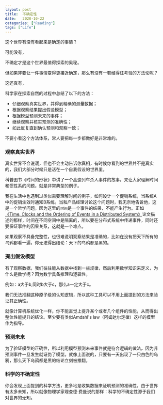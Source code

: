 ```yaml
---
layout: post
title:  不确定性
date:   2020-10-22
categories: ["Reading"]
tags: ["Life"]
---
```


这个世界有没有看起来是确定的事情？

可能没有，

不确定才是这个世界最值得探索的奥秘。

但如果非要让一件事情变得更接近确定，那么有没有一套经得住考验的方法论呢？

这还真有，

科学家在探索自然的过程中总结了以下的方法：

- 仔细观察真实世界，并得到精确的测量数据；
- 根据观察结果提出假设模型；
- 根据模型预测未来的事件；
- 继续观察并核实预测的准确性；
- 如此反复直到确认预测和观察一致；

不要小看这个方法体系，常人要把每一步都做好是非常难的。

### 观察真实世界

真实世界不会说谎，但也不会主动告诉你真相，有时候你看到的世界并不是真实的，我们大部分时候只是活在一个自我假设的世界里。

科普图书《时间的形状》中讲了一个高速列车杀人事件的故事，来让大家理解时间和惯性系的问题，就是非常典型的例子。

我在生活中也遇到过类似需要理解时间的例子，如何设计一个促销系统，当系统A中的促销生效时通知B系统。当和产品经理讨论这个问题时，我无奈地告诉他，这是一个哲学问题。因为这里的`时间`是一个事件的结果，不能产生行为。正如[《Time, Clocks and the Ordering of Events in a Distributed System》](https://www.microsoft.com/en-us/research/publication/time-clocks-ordering-events-distributed-system/)论文描述的那样，时间在不同空间中是隔离的，所以要在分布式系统中传递事件，同时还要保证事件的因果关系，这就是一个难点。

如果观察不具备完整性，也很难说明观察结果是准确的，比如在没有把天下所有的乌鸦都看一遍，你无法得出结论：天下的乌鸦都是黑的。

### 提出假设模型

有了观察数据，我们往往能从数据中找到一些规律，然后利用数学知识来定义，为什么是数学呢？因为数学具备推理和逻辑性。

例如：a大于b,同时b大于c，那么a一定大于c。

我们无法推翻这种原子级的认知逻辑，所以这种工具可以不用上面提到的方法来验证其正确性。

就像计算机系统优化一样，你不能直觉上提升某个或者几个组件的性能，从而得出整体性能提升的结论。至少要有类似Amdahl's law（阿姆达尔定律）这样的模型作为指导。

### 预测未来

为了验证模型的正确性，所以利用模型预测未来事件就是符合逻辑的做法。因为非预测事件一旦发生就证伪了模型。就像上面说的，只要有一天出现了一只白色的乌鸦，那么天下乌鸦都是黑的结论立刻被推翻。

### 科学的不确定性

你会发现上面提到的科学方法，更多地是收集数据来证明预测的准确性。由于世界有太多未知，所以就像物理学家理查德·费曼说的那样：科学的不确定性源于我们对世界的无知。
